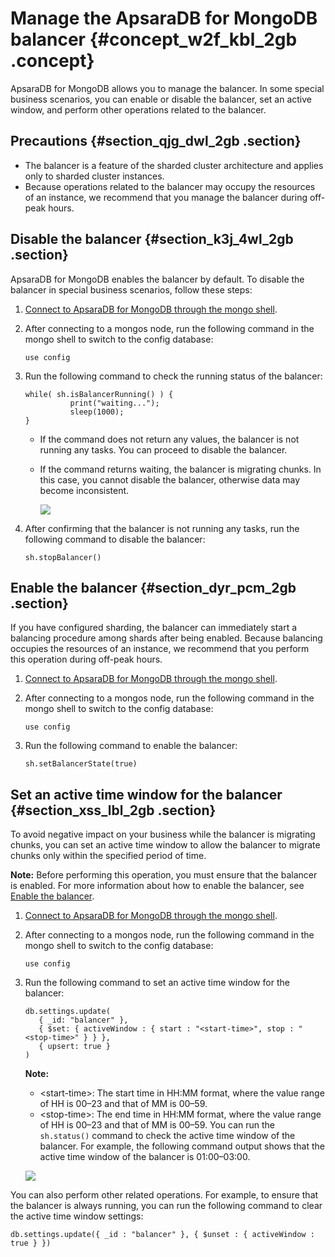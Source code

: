 # Manage the ApsaraDB for MongoDB balancer {#concept_w2f_kbl_2gb .concept}

ApsaraDB for MongoDB allows you to manage the balancer. In some special business scenarios, you can enable or disable the balancer, set an active window, and perform other operations related to the balancer.

## Precautions {#section_qjg_dwl_2gb .section}

-   The balancer is a feature of the sharded cluster architecture and applies only to sharded cluster instances.
-   Because operations related to the balancer may occupy the resources of an instance, we recommend that you manage the balancer during off-peak hours.

## Disable the balancer {#section_k3j_4wl_2gb .section}

ApsaraDB for MongoDB enables the balancer by default. To disable the balancer in special business scenarios, follow these steps:

1.  [Connect to ApsaraDB for MongoDB through the mongo shell](https://www.alibabacloud.com/help/doc-detail/55248.htm).
2.  After connecting to a mongos node, run the following command in the mongo shell to switch to the config database:

    ```
    use config
    ```

3.  Run the following command to check the running status of the balancer:

    ```
    while( sh.isBalancerRunning() ) {
              print("waiting...");
              sleep(1000);
    }
    ```

    -   If the command does not return any values, the balancer is not running any tasks. You can proceed to disable the balancer.
    -   If the command returns waiting, the balancer is migrating chunks. In this case, you cannot disable the balancer, otherwise data may become inconsistent.

        ![](http://static-aliyun-doc.oss-cn-hangzhou.aliyuncs.com/assets/img/81256/155624447034744_en-US.png)

4.  After confirming that the balancer is not running any tasks, run the following command to disable the balancer:

    ```
    sh.stopBalancer()
    ```


## Enable the balancer {#section_dyr_pcm_2gb .section}

If you have configured sharding, the balancer can immediately start a balancing procedure among shards after being enabled. Because balancing occupies the resources of an instance, we recommend that you perform this operation during off-peak hours.

1.  [Connect to ApsaraDB for MongoDB through the mongo shell](https://www.alibabacloud.com/help/doc-detail/55248.htm).
2.  After connecting to a mongos node, run the following command in the mongo shell to switch to the config database:

    ```
    use config
    ```

3.  Run the following command to enable the balancer:

    ```
    sh.setBalancerState(true)
    ```


## Set an active time window for the balancer {#section_xss_lbl_2gb .section}

To avoid negative impact on your business while the balancer is migrating chunks, you can set an active time window to allow the balancer to migrate chunks only within the specified period of time.

**Note:** Before performing this operation, you must ensure that the balancer is enabled. For more information about how to enable the balancer, see [Enable the balancer](#section_dyr_pcm_2gb).

1.  [Connect to ApsaraDB for MongoDB through the mongo shell](https://www.alibabacloud.com/help/doc-detail/55248.htm).
2.  After connecting to a mongos node, run the following command in the mongo shell to switch to the config database:

    ```
    use config
    ```

3.  Run the following command to set an active time window for the balancer:

    ```
    db.settings.update(
       { _id: "balancer" },
       { $set: { activeWindow : { start : "<start-time>", stop : "<stop-time>" } } },
       { upsert: true }
    )
    ```

    **Note:** 

    -   <start-time\>: The start time in HH:MM format, where the value range of HH is 00–23 and that of MM is 00–59.
    -   <stop-time\>: The end time in HH:MM format, where the value range of HH is 00–23 and that of MM is 00–59.
    You can run the `sh.status()` command to check the active time window of the balancer. For example, the following command output shows that the active time window of the balancer is 01:00–03:00.

    ![](http://static-aliyun-doc.oss-cn-hangzhou.aliyuncs.com/assets/img/81256/155624447034738_en-US.png)


You can also perform other related operations. For example, to ensure that the balancer is always running, you can run the following command to clear the active time window settings:

```
db.settings.update({ _id : "balancer" }, { $unset : { activeWindow : true } })
				
```

